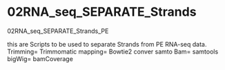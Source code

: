 # 02RNA_seq_SEPARATE_Strands
02RNA_seq_SEPARATE_Strands_PE

this are Scripts to be used to separate Strands from PE RNA-seq data.
Trimming= Trimmomatic
mapping= Bowtie2
conver samto Bam= samtools
bigWig= bamCoverage
